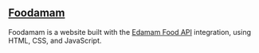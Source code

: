 ## [Foodamam](https://elduolist.github.io/Foodamam)

Foodamam is a website built with the [Edamam Food API](https://developer.edamam.com/food-database-api) integration, using HTML, CSS, and JavaScript.
